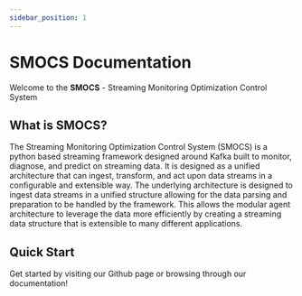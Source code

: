 ```yaml
---
sidebar_position: 1
---
```


# SMOCS Documentation

Welcome to the **SMOCS** - Streaming Monitoring Optimization Control System

## What is SMOCS?

The Streaming Monitoring Optimization Control System (SMOCS) is a python based streaming framework designed around Kafka built to monitor, diagnose, and predict on streaming data. It is designed as a unified architecture that can ingest, transform, and act upon data streams in a configurable and extensible way. The underlying architecture is designed to ingest data streams in a unified structure allowing for the data parsing and preparation to be handled by the framework. This allows the modular agent architecture to leverage the data more efficiently by creating a streaming data structure that is extensible to many different applications. 

## Quick Start

Get started by visiting our Github page or browsing through our documentation!